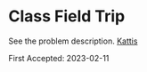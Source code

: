# Class Field Trip

See the problem description. [Kattis][1]

First Accepted: 2023-02-11

[1]: <https://open.kattis.com/problems/classfieldtrip> "Problem Webpage"
